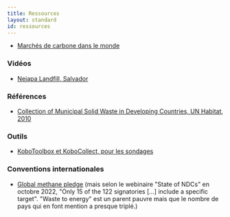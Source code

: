 ```yaml
---
title: Ressources
layout: standard
id: ressources
---
```


* [Marchés de carbone dans le monde](https://icapcarbonaction.com/en/ets-map)

### Vidéos

* [Nejapa Landfill, Salvador](https://www.youtube.com/watch?v=qoLbAnRYuf8)

### Références

* [Collection of Municipal Solid Waste in Developing Countries, UN Habitat, 2010](/media/2010_collection-msw-developing-countries_UN-Habitat.pdf)

### Outils

* [KoboToolbox et KoboCollect, pour les sondages](/ressources/kobo)

### Conventions internationales

* [Global methane pledge](https://www.globalmethanepledge.org) (mais selon le webinaire "State of NDCs" en octobre 2022, "Only 15 of the 122 signatories [...] include a specific target". "Waste to energy" est un parent pauvre mais que le nombre de pays qui en font mention a presque triplé.)
